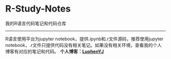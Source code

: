 # R-Study-Notes  
我的R语言代码笔记和代码仓库

---

R语言使用平台为jupyter notebook，提供.ipynb和.r文件源码，推荐使用jupyter notebook，.r文件只提供代码没有相关笔记。如果没有相关环境，查看我的个人博客有对应的笔记和代码。
**个人博客：[LuohenYJ](https://blog.csdn.net/luohenyj/category_9152388.html)**